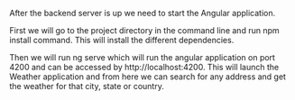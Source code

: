 After the backend server is up we need to start the Angular application.

First we will go to the project directory in the command line and run npm install command. This will install the different dependencies.

Then we will run ng serve which will run the angular application on port 4200 and can be accessed by http://localhost:4200.
This will launch the Weather application and from here we can search for any address and get the weather for that city, state or country.
